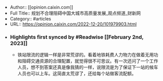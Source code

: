 - Author:: [[opinion.caixin.com]]
- Full Title:: 规划不合理阻碍中国大城市高质量发展_观点频道_财新网
- Category:: #articles
- URL:: https://opinion.caixin.com/2022-12-20/101979903.html
- ### Highlights first synced by #Readwise [[February 2nd, 2023]]
    - 铁站限流的逻辑一样是非常荒谬的。看着地铁耗费人力物力在做着无用功和阻碍交通资源的合理配置，就觉得很不可思议。有一次还问了一个工作人员，想不到答案还真是像我猜的一样，说限流是为了保证下一站的候车人员也可以上车。这简直太荒谬了，还给每个站做客流配额。
